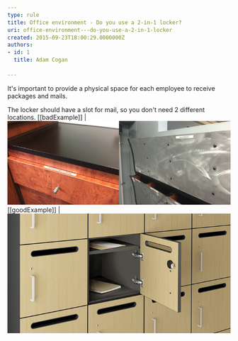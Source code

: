 ```yaml
---
type: rule
title: Office environment - Do you use a 2-in-1 locker?
uri: office-environment---do-you-use-a-2-in-1-locker
created: 2015-09-23T18:00:29.0000000Z
authors:
- id: 1
  title: Adam Cogan

---
```


It's important to provide a physical space for each employee to receive packages and mails.
 
The locker should have a slot for mail, so you don't need 2 different locations.
 [[badExample]]
| ![Having a drawer and a mailbox takes too much space (2 different locations) and larger packages won't fit![Lockers.jpg](Lockers.jpg)](drawer-bad.jpg) 
 [[goodExample]]
| ![A locker with mail slot is ideal for both mail and packages ](locker-good.jpg)
